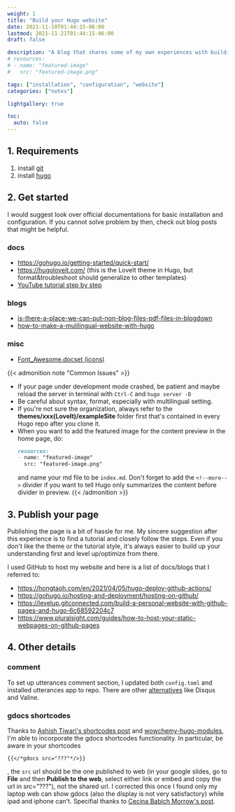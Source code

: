 ```yaml
---
weight: 1
title: "Build your Hugo website"
date: 2021-11-10T01:44:15-06:00
lastmod: 2021-11-21T01:44:15-06:00
draft: false

description: "A blog that shares some of my own experiences with building Hugo website."
# resources:
# - name: "featured-image"
#   src: "featured-image.png"

tags: ["installation", "configuration", "website"]
categories: ["notes"]

lightgallery: true

toc:
  auto: false
---
```

<!--more-->
<!-- ![](/images/Hugo-Logo.png "A blog that shares some of my own experiences with building Hugo website.") -->

## 1. Requirements

1. install [git](https://git-scm.com/book/en/v2/Getting-Started-Installing-Git)
2. install [hugo](https://gohugo.io/getting-started/quick-start/)

## 2. Get started

I would suggest look over official documentations for basic installation and configuration. If you cannot solve problem by then, check out blog posts that might be helpful. 

### docs

* https://gohugo.io/getting-started/quick-start/
* https://hugoloveit.com/ (this is the LoveIt theme in Hugo, but format&troubleshoot should generalize to other templates)
* [YouTube tutorial step by step](https://www.youtube.com/watch?v=5GnFZ8XpMak)

### blogs

* [is-there-a-place-we-can-put-non-blog-files-pdf-files-in-blogdown](https://community.rstudio.com/t/is-there-a-place-we-can-put-non-blog-files-pdf-files-in-blogdown/10138/3)
* [how-to-make-a-mulilingual-website-with-hugo](https://yonkov.github.io/post/how-to-make-a-mulilingual-website-with-hugo/)

### misc

* [Font_Awesome.docset (icons)](https://kapeli.com/cheat_sheets/Font_Awesome.docset/Contents/Resources/Documents/index)

{{< admonition note "Common Issues" >}}
* If your page under development mode crashed, be patient and maybe reload the server in terminal with ```Ctrl-C``` and ```hugo server -D```
* Be careful about syntax, format, especially with multilingual setting. 
* If you're not sure the organization, always refer to the **themes/xxx(LoveIt)/exampleSite** folder first that's contained in every Hugo repo after you clone it.
* When you want to add the featured image for the content preview in the home page, do:
  ``` Markdown
  resources:
  - name: "featured-image"
    src: "featured-image.png" 
  ```
  and name your md file to be ```index.md```. Don't forget to add the ```<!--more-->``` divider if you want to tell Hugo only summarizes the content before divider in preview. 
{{< /admonition >}}

## 3. Publish your page

Publishing the page is a bit of hassle for me. My sincere suggestion after this experience is to find a tutorial and closely follow the steps. Even if you don't like the theme or the tutorial style, it's always easier to build up your understanding first and level up/optimize from there.

I used GitHub to host my website and here is a list of docs/blogs that I referred to:

* https://hongtaoh.com/en/2021/04/05/hugo-deploy-github-actions/
* https://gohugo.io/hosting-and-deployment/hosting-on-github/
* https://levelup.gitconnected.com/build-a-personal-website-with-github-pages-and-hugo-6c68592204c7
* https://www.pluralsight.com/guides/how-to-host-your-static-webpages-on-github-pages

## 4. Other details

### comment
To set up utterances comment section, I updated both ```config.toml``` and installed utterances app to repo. There are other [alternatives](https://gohugo.io/content-management/comments/) like Disqus and Valine. 

### gdocs shortcodes
Thanks to [Ashish Tiwari's shortcodes post](https://ashish.one/gist/add-responsive-google-slides-on-hugo/) and [wowchemy-hugo-modules](https://github.com/linozen/wowchemy-hugo-modules), I'm able to incorporate the gdocs shortcodes functionality. In particular, be aware in your shortcodes 
```code
{{</*gdocs src="???"*/>}}
```
, the ```src``` url should be the one published to web (in your google slides, go to **File** and then **Publish to the web**, select either link or embed and copy the url in src="???"), not the shared url. I corrected this once I found only my laptop web can show gdocs (also the display is not very satisfactory) while ipad and iphone can't. Specifial thanks to [Cecina Babich Morrow's post](https://babichmorrowc.github.io/post/add-google-doc/).









